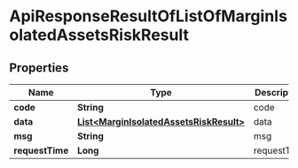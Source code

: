 

# ApiResponseResultOfListOfMarginIsolatedAssetsRiskResult


## Properties

| Name | Type | Description | Notes |
|------------ | ------------- | ------------- | -------------|
|**code** | **String** | code |  [optional] |
|**data** | [**List&lt;MarginIsolatedAssetsRiskResult&gt;**](MarginIsolatedAssetsRiskResult.md) | data |  [optional] |
|**msg** | **String** | msg |  [optional] |
|**requestTime** | **Long** | requestTime |  [optional] |



